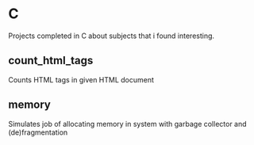 # C
Projects completed in C about subjects that i found interesting.

## count_html_tags
Counts HTML tags in given HTML document 

## memory
Simulates job of allocating memory in system with garbage collector and (de)fragmentation
